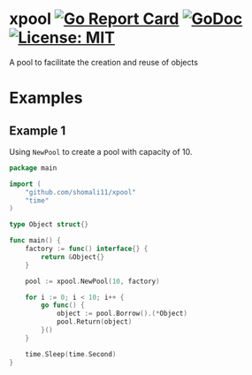 # xpool [![Go Report Card](https://goreportcard.com/badge/github.com/shomali11/xpool)](https://goreportcard.com/report/github.com/shomali11/xpool) [![GoDoc](https://godoc.org/github.com/shomali11/xpool?status.svg)](https://godoc.org/github.com/shomali11/xpool) [![License: MIT](https://img.shields.io/badge/License-MIT-yellow.svg)](https://opensource.org/licenses/MIT)

A pool to facilitate the creation and reuse of objects

# Examples

## Example 1

Using `NewPool` to create a pool with capacity of 10.

```go
package main

import (
	"github.com/shomali11/xpool"
	"time"
)

type Object struct{}

func main() {
	factory := func() interface{} {
		return &Object{}
	}

	pool := xpool.NewPool(10, factory)

	for i := 0; i < 10; i++ {
		go func() {
			object := pool.Borrow().(*Object)
			pool.Return(object)
		}()
	}

	time.Sleep(time.Second)
}
```
